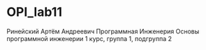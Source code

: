# OPI_lab11
Ринейский 
Артём
Андреевич 
Программная Инженерия
Основы программной инженерии
1 курс, группа 1, подгруппа 2
